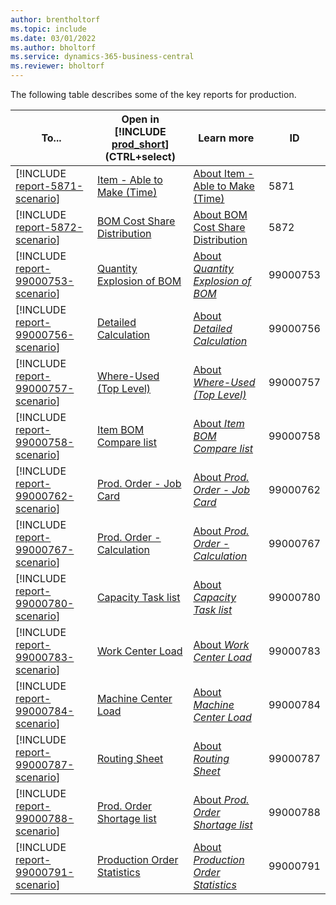 ```yaml
---
author: brentholtorf
ms.topic: include
ms.date: 03/01/2022
ms.author: bholtorf
ms.service: dynamics-365-business-central
ms.reviewer: bholtorf
---
```


The following table describes some of the key reports for production.

| To... | Open in [!INCLUDE [prod_short](prod_short.md)] (CTRL+select) | Learn more | ID |
|-------|------------| ------------|----|
| [!INCLUDE [report-5871-scenario](../includes/report-5871-scenario-include.md)] | [Item - Able to Make (Time)](https://businesscentral.dynamics.com?report=5871) | [About Item - Able to Make (Time)](../reports/report-5871.md) | 5871 |
| [!INCLUDE [report-5872-scenario](../includes/report-5872-scenario-include.md)] | [BOM Cost Share Distribution](https://businesscentral.dynamics.com?report=5872) | [About BOM Cost Share Distribution](../reports/report-5872.md) | 5872 |
| [!INCLUDE [report-99000753-scenario](../includes/report-99000753-scenario-include.md)] | [Quantity Explosion of BOM](https://businesscentral.dynamics.com?report=101) | [About *Quantity Explosion of BOM*](../reports/report-99000753.md) | 99000753 |
| [!INCLUDE [report-99000756-scenario](../includes/report-99000756-scenario-include.md)] | [Detailed Calculation](https://businesscentral.dynamics.com?report=99000756) | [About *Detailed Calculation*](../reports/report-99000756.md) | 99000756 |
| [!INCLUDE [report-99000757-scenario](../includes/report-99000757-scenario-include.md)] | [Where-Used (Top Level)](https://businesscentral.dynamics.com?report=99000757) | [About *Where-Used (Top Level)*](../reports/report-99000757.md) | 99000757 |
| [!INCLUDE [report-99000758-scenario](../includes/report-99000758-scenario-include.md)] | [Item BOM Compare list](https://businesscentral.dynamics.com?report=99000758) | [About *Item BOM Compare list*](../reports/report-99000758.md) | 99000758 |
| [!INCLUDE [report-99000762-scenario](../includes/report-99000762-scenario-include.md)] | [Prod. Order - Job Card](https://businesscentral.dynamics.com?report=99000762) | [About *Prod. Order - Job Card*](../reports/report-99000762.md) | 99000762 |
| [!INCLUDE [report-99000767-scenario](../includes/report-99000767-scenario-include.md)] | [Prod. Order - Calculation](https://businesscentral.dynamics.com?report=99000788) | [About *Prod. Order - Calculation*](../reports/report-99000767.md) | 99000767 |
| [!INCLUDE [report-99000780-scenario](../includes/report-99000780-scenario-include.md)] | [Capacity Task list](https://businesscentral.dynamics.com?report=99000780) | [About *Capacity Task list*](../reports/report-99000780.md) | 99000780 |
| [!INCLUDE [report-99000783-scenario](../includes/report-99000783-scenario-include.md)] | [Work Center Load](https://businesscentral.dynamics.com?report=99000783) | [About *Work Center Load*](../reports/report-99000783.md) | 99000783 |
| [!INCLUDE [report-99000784-scenario](../includes/report-99000784-scenario-include.md)] | [Machine Center Load](https://businesscentral.dynamics.com?report=99000784) | [About *Machine Center Load*](../reports/report-99000784.md) | 99000784 |
| [!INCLUDE [report-99000787-scenario](../includes/report-99000787-scenario-include.md)] | [Routing Sheet](https://businesscentral.dynamics.com?report=99000787) | [About *Routing Sheet*](../reports/report-99000787.md) | 99000787 |
| [!INCLUDE [report-99000788-scenario](../includes/report-99000788-scenario-include.md)] | [Prod. Order Shortage list](https://businesscentral.dynamics.com?report=99000788) | [About *Prod. Order Shortage list*](../reports/report-99000788.md) | 99000788 |
| [!INCLUDE [report-99000791-scenario](../includes/report-99000791-scenario-include.md)] | [Production Order Statistics](https://businesscentral.dynamics.com?report=99000791) | [About *Production Order Statistics*](../reports/report-99000791.md) | 99000791 |


<!-- remove after 2025-01-01

| Report | Description | Id | 
|---------|---------|---------|
| [Quantity Explosion of BOM](https://businesscentral.dynamics.com?report=99000753)|Shows an indented BOM listing for the item or items that you specify in the filters. The production BOM is completely exploded for all levels.|99000753|
| [Item - Able to Make (Time)](https://businesscentral.dynamics.com?report=5871)|Shows how five different key availability figures change over time for a BOM item. These figures change according to expected supply and demand events and to supply that is based on available components that can be assembled or produced.<br>You can use the report to see whether you can fulfill a sales order for an item on a specified date by looking at its current availability in combination with the potential quantities that its components can supply if an assembly order has been started. The report shows you when and how many units of an assembly and production item you can make based on component availability and the item's current availability. This is shown as the total quantity.<br>The information is shown in a graph where each availability figure is a line that progresses along the timeline and moves up and down as quantities change. The quantity figures come from the same engine that provides information to the **Item Availability by BOM Level** window. |5871|
| [BOM Cost Share Distribution](https://businesscentral.dynamics.com?report=5872)|Shows graphically how an assembled or produced item’s cost is distributed through its BOM.<br>Such information can be useful in deciding, for example, whether to change component suppliers, replace internal capacity usage with outsourced labor or vice versa or when reviewing and modifying an item’s bill of material.<br>The first chart in the report shows the total unit cost of the parent item’s components and labor resources broken down in up to five different cost shares, and represented graphically with different colors.<br>The pie chart with the caption *By Material/Labor* shows the proportional distribution between the parent item’s material and labor costs, as well as its own manufacturing overhead. The material cost share includes the item's material costs. The labor cost share includes capacity, capacity overhead and subcontracted costs. The cost shares are displayed differently depending on your choices in the **Show only** field.<br>The pie chart with the caption *By Direct/Indirect* shows the proportional distribution between the parent item's direct and indirect costs. The direct cost share includes the item's material, capacity, and subcontracted costs. The indirect cost share includes capacity overhead and manufacturing overhead.<br>The table at the bottom of the report is included when you select the **Include Details** check box. It shows selected values from the BOM Cost Shares window by single level or rolled up, depending on your choices in the **Show Cost Shares as** field.|5872|
| [Detailed Calculation](https://businesscentral.dynamics.com?report=99000756)|Shows a cost list per item taking into account the scrap.|99000756|
| [Where-Used (Top Level)](https://businesscentral.dynamics.com?report=99000757)|Shows where and in what quantities the items are used in the product structure.<br>The report shows only the item as where-used, when the base item is used as the top-level item. For example, if item "A" is used to produce item "B", and item "B" is used to produce item "C", the report will show item B if you run this report for item A. If you run this report for item B, then item C will be shown as where-used.<br>You can also open the **Where-Used Line** page directly from the item.|99000757|
| [Item BOM Compare list](https://businesscentral.dynamics.com?report=99000758)|This report gives you the possibility to compare similar final products concerning the costs. You will see a listing with all components and their costs as well the needed quantities. The calculation date is normally set to the work date. |99000758|
| [Production Order Statistics](https://businesscentral.dynamics.com?report=99000791)|Specifies the various costs that have accumulated for the selected production order.<br>The content of the report are very similar to the **Production Order Statistics** page.<br>For production orders that use the *Make-to-Order* manufacturing policy, the window only shows material and capacity cost of items at the highest BOM level.|99000791|
| [Capacity Task list](https://businesscentral.dynamics.com?report=99000780)|Shows the production orders that are waiting to be processed at the work centers and machine centers. Printouts are made for the capacity of the work center or machine center). The report includes information such as starting and ending time, date per production order and input quantity.|99000780|
| [Work Center Load](https://businesscentral.dynamics.com?report=99000783)|Shows a list for the load on a work center. The load on a work center is the sum of the required number of times that all the planned and actual orders are run on the work center in a specified period.|99000783|
| [Machine Center Load](https://businesscentral.dynamics.com?report=99000784)|Shows a list for the load on a machine center. The load on a machine center is the sum of the required number of times that all the planned and actual orders are run on the work center in a specified period.|99000784|
| [Prod. Order Shortage list](https://businesscentral.dynamics.com?report=99000788)|This report can be used to see all components that are not available because of missing stock. So, this overview can be used to see in time, if the timeline for a planned or released production order if the planned time can be kept.|99000788|
|[Prod. Order - Calculation](https://businesscentral.dynamics.com?report=99000767)|Shows a list of the production orders and their costs. It includes expected operation costs, expected component costs, and total costs.|99000767|
 -->
